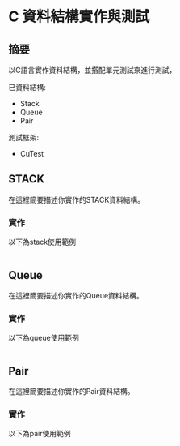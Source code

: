 # C 資料結構實作與測試

## 摘要
以C語言實作資料結構，並搭配單元測試來進行測試，

已資料結構:
* Stack
* Queue
* Pair

測試框架:
* CuTest

## STACK
在這裡簡要描述你實作的STACK資料結構。

### 實作
以下為stack使用範例
```
```


## Queue
在這裡簡要描述你實作的Queue資料結構。

### 實作
以下為queue使用範例
```
```


## Pair
在這裡簡要描述你實作的Pair資料結構。

### 實作
以下為pair使用範例
```
```


